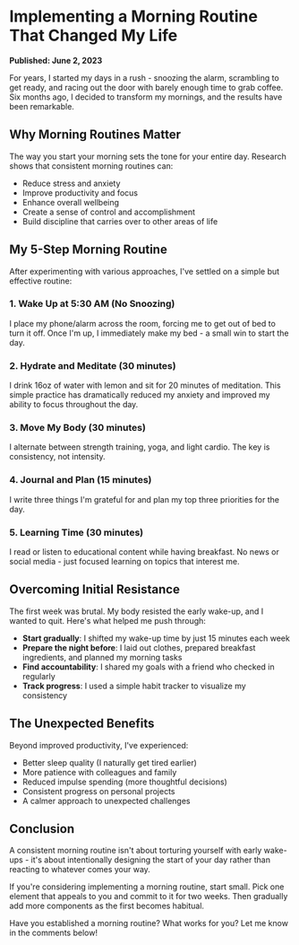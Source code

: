 # Implementing a Morning Routine That Changed My Life

**Published: June 2, 2023**

For years, I started my days in a rush - snoozing the alarm, scrambling to get ready, and racing out the door with barely enough time to grab coffee. Six months ago, I decided to transform my mornings, and the results have been remarkable.

## Why Morning Routines Matter

The way you start your morning sets the tone for your entire day. Research shows that consistent morning routines can:

- Reduce stress and anxiety
- Improve productivity and focus
- Enhance overall wellbeing
- Create a sense of control and accomplishment
- Build discipline that carries over to other areas of life

## My 5-Step Morning Routine

After experimenting with various approaches, I've settled on a simple but effective routine:

### 1. Wake Up at 5:30 AM (No Snoozing)

I place my phone/alarm across the room, forcing me to get out of bed to turn it off. Once I'm up, I immediately make my bed - a small win to start the day.

### 2. Hydrate and Meditate (30 minutes)

I drink 16oz of water with lemon and sit for 20 minutes of meditation. This simple practice has dramatically reduced my anxiety and improved my ability to focus throughout the day.

### 3. Move My Body (30 minutes)

I alternate between strength training, yoga, and light cardio. The key is consistency, not intensity.

### 4. Journal and Plan (15 minutes)

I write three things I'm grateful for and plan my top three priorities for the day.

### 5. Learning Time (30 minutes)

I read or listen to educational content while having breakfast. No news or social media - just focused learning on topics that interest me.

## Overcoming Initial Resistance

The first week was brutal. My body resisted the early wake-up, and I wanted to quit. Here's what helped me push through:

- **Start gradually**: I shifted my wake-up time by just 15 minutes each week
- **Prepare the night before**: I laid out clothes, prepared breakfast ingredients, and planned my morning tasks
- **Find accountability**: I shared my goals with a friend who checked in regularly
- **Track progress**: I used a simple habit tracker to visualize my consistency

## The Unexpected Benefits

Beyond improved productivity, I've experienced:

- Better sleep quality (I naturally get tired earlier)
- More patience with colleagues and family
- Reduced impulse spending (more thoughtful decisions)
- Consistent progress on personal projects
- A calmer approach to unexpected challenges

## Conclusion

A consistent morning routine isn't about torturing yourself with early wake-ups - it's about intentionally designing the start of your day rather than reacting to whatever comes your way.

If you're considering implementing a morning routine, start small. Pick one element that appeals to you and commit to it for two weeks. Then gradually add more components as the first becomes habitual.

Have you established a morning routine? What works for you? Let me know in the comments below! 